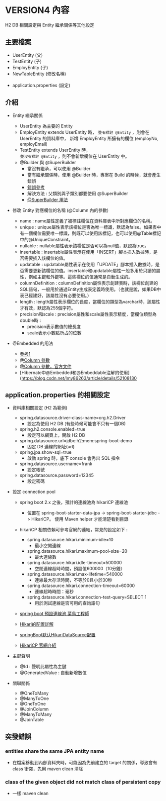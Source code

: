 # VERSION4 內容
H2 DB 相關設定與 Entity 繼承關係等其他設定

## 主要檔案
- UserEntity  (父)
- TestEntity  (子)
- EmployEntity  (子)
- NewTableEntity  (修改名稱)
<br></br>  
- application.properties (設定)

## 介紹
- Entity 繼承關係
  - UserEntity 為主要的 Entity
  - EmployEntity extends UserEntity 時，
    並`有標註 @Entity` ，則會在 UserEntity 的資料庫中，
    新增 EmployEntity 所擁有的欄位 (employNo, employEmail)
  - TestEntity extends UserEntity 時，  
    並`沒有標註 @Entity` ，則不會新增欄位在 UserEntity 中。
  - @Builder 與 @SuperBuilder 
    - 當沒有繼承，可以使用 @Builder
    - 當有繼承關係時，使用 @Builder 時，專案在 Build 的時候，就會產生錯誤
    - [錯誤參考](https://github.com/projectlombok/lombok/issues/1401)
    - 解決方法 : 父類別與子類別都要使用 @SuperBuilder
    - [@SuperBuilder 用法](https://matthung0807.blogspot.com/2020/04/lombok-superbuilder-parent-builder.html)
- 修改 Entity 對應欄位的名稱 (@Column 內的參數)
  - name : name屬性定義了被標註欄位在資料庫表中所對應欄位的名稱。
  - unique : unique屬性表示該欄位是否為唯一標識，默認為false。如果表中有一個欄位需要唯一標識，則既可以使用該標記，也可以使用@Table標記中的@UniqueConstraint。
  - nullable : nullable屬性表示該欄位是否可以為null值，默認為true。
  - insertable : insertable屬性表示在使用「INSERT」腳本插入數據時，是否需要插入該欄位的值。
  - updatable : updatable屬性表示在使用「UPDATE」腳本插入數據時，是否需要更新該欄位的值。insertable和updatable屬性一般多用於只讀的屬性，例如主鍵和外鍵等。這些欄位的值通常是自動生成的。
  - columnDefinition : columnDefinition屬性表示創建表時，該欄位創建的SQL語句，一般用於通過Entity生成表定義時使用。（也就是說，如果DB中表已經建好，該屬性沒有必要使用。）
  - length : length屬性表示欄位的長度，當欄位的類型為varchar時，該屬性才有效，默認為255個字符。
  - precision和scale : precision屬性和scale屬性表示精度，當欄位類型為double時 :
    - precision表示數值的總長度
    - scale表示小數點所占的位數
- @Embedded 的用法

  - [參考1](https://ithelp.ithome.com.tw/articles/10194906)
  - [@Column 參數](https://kknews.cc/zh-tw/code/2bv6v5y.html)
  - [@Column 參數，官方文件](https://docs.oracle.com/javaee/5/api/javax/persistence/Column.html)
  - [Hibernate中@Embedded和@Embeddable注解的使用](https://blog.csdn.net/lmy86263/article/details/52108130
  
## application.properties 的相關設定
- 資料庫相關設定 (H2 為範例)
  - spring.datasource.driver-class-name=org.h2.Driver
    - 設定為使用 H2 DB (有些時候可能會不只有一個DB)
  - spring.h2.console.enabled=true
    - 設定可以網頁上，開啟 H2 DB
  - spring.datasource.url=jdbc:h2:mem:spring-boot-demo
    - 固定 DB 連線的網址(url)
  - spring.jpa.show-sql=true
    - 啟動 spring 時，底下 console 會秀出 SQL 指令
  - spring.datasource.username=frank 
    - 設定帳號
   - spring.datasource.password=12345
     - 設定密碼
- 設定 connection pool
  - spring boot 2.x 之後，預計的連線池為 hikariCP 連線池
     - 位置在 
       spring-boot-starter-data-jpa -> 
       spring-boot-starter-jdbc ->
       HikariCP。
       使用 Maven helper 才能清楚看到目錄
  - hikariCP 相關依賴可參考官網的連結，常見的設定如下 : 
    - spring.datasource.hikari.minimum-idle=10                  
      - 最小空閒連線
    - spring.datasource.hikari.maximum-pool-size=20             
      - 最大連線數
    - spring.datasource.hikari.idle-timeout=500000              
      - 空閒連線超時時間，預設值600000（10分鐘）
    - spring.datasource.hikari.max-lifetime=540000              
      - 連線最大存活時間，不等於0且小於30秒
    - spring.datasource.hikari.connection-timeout=60000         
      - 連線超時時間：毫秒
    - spring.datasource.hikari.connection-test-query=SELECT 1   
      - 用於測試連線是否可用的查詢語句
  
    
  - [spring boot 預設連線池 菜鳥工程師](https://matthung0807.blogspot.com/2021/01/spring-boot-default-jdbc-connection-pool.html)
  - [Hikari的配置詳解](https://www.gushiciku.cn/pl/p44q/zh-tw)
  - [springBoot默认HikariDataSource配置](http://www.lanxinbase.com/?p=2482)
  - [HikariCP 官網介紹](https://github.com/brettwooldridge/HikariCP)
- 主鍵聲明
  - @Id : 聲明此屬性為主鍵
  - @GeneratedValue : 自動新增數值
  
- 關聯關係  
  - @OneToMany
  - @ManyToOne
  - @OneToOne
  - @JoinColumn
  - @ManyToMany
  - @JoinTable
  
## 突發錯誤
###  entities share the same JPA entity name
- 在檔案移動到內部資料夾時，可能因為先前建立的 target 的關係，導致會有 class 衝突，先用 maven clean 清除

### class of the given object did not match class of persistent copy
- 一樣 maven clean